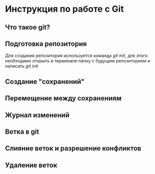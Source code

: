 # Инструкция по работе с Git

## Что такое git?

## Подготовка репозитория
Для создания репозитория используется команда *git init*, для этого необходимо открыть в терминале папку с будущим репозиторием и написать *git init*

## Создание "сохранений"

## Перемещение между сохранениям

## Журнал изменений

## Ветка в git

##  Слияние веток и разрешение конфликтов

## Удаление веток